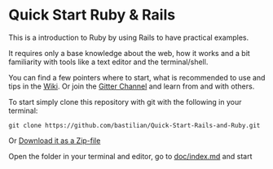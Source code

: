 # Quick Start Ruby & Rails

This is a introduction to Ruby by using Rails to have practical examples.

It requires only a base knowledge about the web, how it works and a bit familiarity with tools like a text editor and the terminal/shell.

You can find a few pointers where to start, what is recommended to use and tips in the [Wiki](https://github.com/bastilian/Rails-Workshop_Todo-App/wiki). Or join the  [Gitter Channel](https://gitter.im/bastilian/Quick-Start-Rails-and-Ruby) and learn from and with others.

To start simply clone this repository with git with the following in your terminal:

```
git clone https://github.com/bastilian/Quick-Start-Rails-and-Ruby.git
```

Or [Download it as a Zip-file](https://github.com/bastilian/Quick-Start-Rails-and-Ruby/archive/master.zip)

Open the folder in your terminal and editor, go to [doc/index.md](doc/index.md) and start
